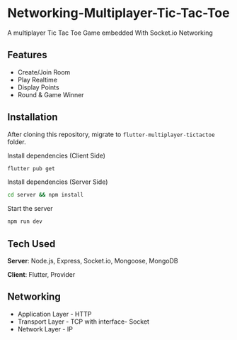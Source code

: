 # Networking-Multiplayer-Tic-Tac-Toe

A multiplayer Tic Tac Toe Game embedded With Socket.io Networking

## Features
- Create/Join Room
- Play Realtime
- Display Points
- Round & Game Winner

## Installation
After cloning this repository, migrate to ```flutter-multiplayer-tictactoe``` folder.

Install dependencies (Client Side)
```bash
flutter pub get
```

Install dependencies (Server Side)

```bash
cd server && npm install
```

Start the server

```bash
npm run dev
```

## Tech Used
**Server**: Node.js, Express, Socket.io, Mongoose, MongoDB

**Client**: Flutter, Provider

## Networking 

- Application Layer - HTTP
- Transport Layer - TCP with interface- Socket
- Network Layer - IP
